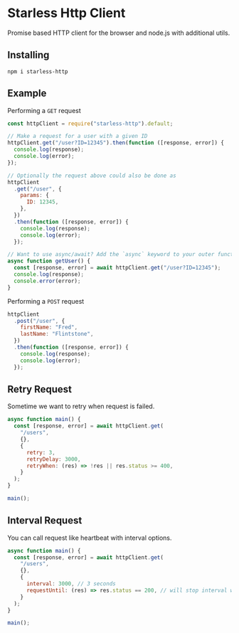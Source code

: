 # Starless Http Client

Promise based HTTP client for the browser and node.js with additional utils.

## Installing

```
npm i starless-http
```

## Example

Performing a `GET` request

```js
const httpClient = require("starless-http").default;

// Make a request for a user with a given ID
httpClient.get("/user?ID=12345").then(function ([response, error]) {
  console.log(response);
  console.log(error);
});

// Optionally the request above could also be done as
httpClient
  .get("/user", {
    params: {
      ID: 12345,
    },
  })
  .then(function ([response, error]) {
    console.log(response);
    console.log(error);
  });

// Want to use async/await? Add the `async` keyword to your outer function/method.
async function getUser() {
  const [response, error] = await httpClient.get("/user?ID=12345");
  console.log(response);
  console.error(error);
}
```

Performing a `POST` request

```js
httpClient
  .post("/user", {
    firstName: "Fred",
    lastName: "Flintstone",
  })
  .then(function ([response, error]) {
    console.log(response);
    console.log(error);
  });
```

## Retry Request

Sometime we want to retry when request is failed.

```js
async function main() {
  const [response, error] = await httpClient.get(
    "/users",
    {},
    {
      retry: 3,
      retryDelay: 3000,
      retryWhen: (res) => !res || res.status >= 400,
    }
  );
}

main();
```

## Interval Request

You can call request like heartbeat with interval options.

```js
async function main() {
  const [response, error] = await httpClient.get(
    "/users",
    {},
    {
      interval: 3000, // 3 seconds
      requestUntil: (res) => res.status == 200, // will stop interval when callback return true
    }
  );
}

main();
```

